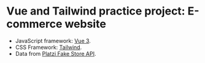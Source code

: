 # Vue and Tailwind practice project: E-commerce website

* JavaScript framework: [Vue 3](https://vuejs.org/guide/introduction.html).
* CSS Framework: [Tailwind](https://tailwindcss.com/). 
* Data from [Platzi Fake Store API](https://fakeapi.platzi.com/). 
